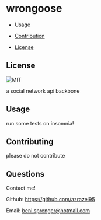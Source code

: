 # wrongoose
  

- [Usage](#usage)

- [Contribution](#contributing)

- [License](#license)


## License

![MIT](https://img.shields.io/github/license/azrazel95/wrongoose)


a social network api backbone



## Usage

run some tests on insomnia!



## Contributing

please do not contribute


## Questions

Contact me!

Github: https://github.com/azrazel95

Email: beni.sprenger@hotmail.com

